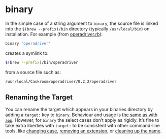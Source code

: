 # binary

In the simple case of a string argument to `binary`, the source file is linked into the `$(brew --prefix)/bin` directory (typically `/usr/local/bin`) on installation. For example (from [operadriver.rb](https://github.com/caskroom/homebrew-cask/blob/60531a2812005dd5f17dc92f3ce7419af3c5d019/Casks/operadriver.rb#L11)):

```ruby
binary 'operadriver'
```

creates a symlink to:

```bash
$(brew --prefix)/bin/operadriver
```

from a source file such as:

```bash
/usr/local/Caskroom/operadriver/0.2.2/operadriver
```

## Renaming the Target

You can rename the target which appears in your binaries directory by adding a `target:` key to `binary`. Behaviour and usage is [the same as with `app`](https://github.com/caskroom/homebrew-cask/blob/master/doc/cask_language_reference/stanzas/app.md#renaming-the-target). However, for `binary` the select cases don’t apply as rigidly. It’s fine to take extra liberties with `target:` to be consistent with other command-line tools, like [changing case](https://github.com/caskroom/homebrew-cask/blob/9ad93b833961f1d969505bc6bdb1c2ad4e58a433/Casks/openscad.rb#L12), [removing an extension](https://github.com/caskroom/homebrew-cask/blob/c443d4f5c6864538efe5bb1ecf662565a5ffb438/Casks/filebot.rb#L13), or [cleaning up the name](https://github.com/caskroom/homebrew-cask/blob/146917cbcc679648de6b0bccff4e9b43fce0e6c8/Casks/minishift.rb#L13).
